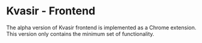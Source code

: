 Kvasir - Frontend
====

The alpha version of Kvasir frontend is implemented as a Chrome extension. This version only contains the minimum set of functionality.
